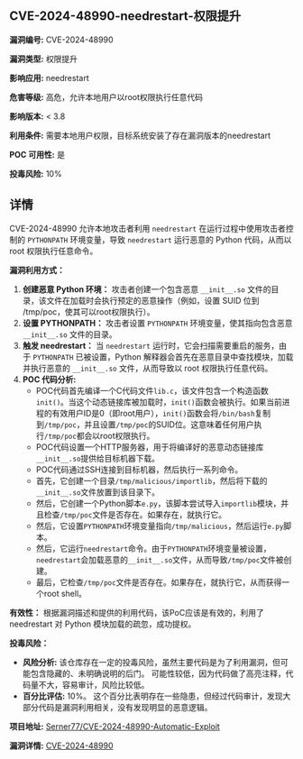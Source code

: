 ## CVE-2024-48990-needrestart-权限提升

**漏洞编号:** CVE-2024-48990

**漏洞类型:** 权限提升

**影响应用:** needrestart

**危害等级:** 高危，允许本地用户以root权限执行任意代码

**影响版本:** < 3.8

**利用条件:** 需要本地用户权限，目标系统安装了存在漏洞版本的needrestart

**POC 可用性:** 是

**投毒风险:** 10%

## 详情

CVE-2024-48990 允许本地攻击者利用 `needrestart` 在运行过程中使用攻击者控制的 `PYTHONPATH` 环境变量，导致 `needrestart` 运行恶意的 Python 代码，从而以 root 权限执行任意命令。

**漏洞利用方式：**
1.  **创建恶意 Python 环境：** 攻击者创建一个包含恶意 `__init__.so` 文件的目录，该文件在加载时会执行预定的恶意操作（例如，设置 SUID 位到 /tmp/poc，使其可以root权限执行）。
2.  **设置 PYTHONPATH：** 攻击者设置 `PYTHONPATH` 环境变量，使其指向包含恶意 `__init__.so` 文件的目录。
3.  **触发 needrestart：**  当 `needrestart` 运行时，它会扫描需要重启的服务，由于 `PYTHONPATH` 已被设置，Python 解释器会首先在恶意目录中查找模块，加载并执行恶意的 `__init__.so` 文件，从而导致以 root 权限执行任意代码。
4. **POC 代码分析:**
    *   POC代码首先编译一个C代码文件`lib.c`，该文件包含一个构造函数`init()`。当这个动态链接库被加载时，`init()`函数会被执行。如果当前进程的有效用户ID是0（即root用户），`init()`函数会将`/bin/bash`复制到`/tmp/poc`，并且设置`/tmp/poc`的SUID位。这意味着任何用户执行`/tmp/poc`都会以root权限执行。
    *   POC代码设置一个HTTP服务器，用于将编译好的恶意动态链接库`__init__.so`提供给目标机器下载。
    *   POC代码通过SSH连接到目标机器，然后执行一系列命令。
    *   首先，它创建一个目录`/tmp/malicious/importlib`，然后将下载的`__init__.so`文件放置到该目录下。
    *   然后，它创建一个Python脚本`e.py`，该脚本尝试导入`importlib`模块，并且检查`/tmp/poc`文件是否存在。如果存在，就执行它。
    *   然后，它设置`PYTHONPATH`环境变量指向`/tmp/malicious`，然后运行`e.py`脚本。
    *   然后，它运行`needrestart`命令。由于`PYTHONPATH`环境变量被设置，`needrestart`会加载恶意的`__init__.so`文件，从而导致`/tmp/poc`文件被创建。
    *   最后，它检查`/tmp/poc`文件是否存在。如果存在，就执行它，从而获得一个root shell。

**有效性：** 根据漏洞描述和提供的利用代码，该PoC应该是有效的，利用了 needrestart 对 Python 模块加载的疏忽，成功提权。

**投毒风险：**
 *  **风险分析:** 该仓库存在一定的投毒风险，虽然主要代码是为了利用漏洞，但可能包含隐藏的、未明确说明的后门。 可能性较低，因为代码做了高亮注释，代码量不大，容易审计，风险比较低。
*   **百分比评估:** 10%。 这个百分比表明存在一些隐患，但经过代码审计，发现大部分代码是漏洞利用相关，没有发现明显的恶意逻辑。


**项目地址:** [Serner77/CVE-2024-48990-Automatic-Exploit](https://github.com/Serner77/CVE-2024-48990-Automatic-Exploit)

**漏洞详情:** [CVE-2024-48990](https://nvd.nist.gov/vuln/detail/CVE-2024-48990)